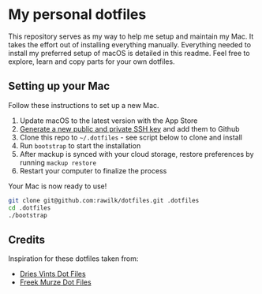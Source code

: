 # My personal dotfiles
This repository serves as my way to help me setup and maintain my Mac. It takes the effort out of installing
everything manually. Everything needed to install my preferred setup of macOS is detailed in this readme. Feel free
to explore, learn and copy parts for your own dotfiles.

## Setting up your Mac
Follow these instructions to set up a new Mac.

1. Update macOS to the latest version with the App Store
2. [Generate a new public and private SSH key](https://help.github.com/en/github/authenticating-to-github/generating-a-new-ssh-key-and-adding-it-to-the-ssh-agent) and add them to Github
3. Clone this repo to `~/.dotfiles` - see script below to clone and install
4. Run `bootstrap` to start the installation
5. After mackup is synced with your cloud storage, restore preferences by running `mackup restore`
6. Restart your computer to finalize the process

Your Mac is now ready to use!

```bash
git clone git@github.com:rawilk/dotfiles.git .dotfiles
cd .dotfiles
./bootstrap
```

## Credits
Inspiration for these dotfiles taken from:

- [Dries Vints Dot Files](https://github.com/driesvints/dotfiles)
- [Freek Murze Dot Files](https://github.com/freekmurze/dotfiles)